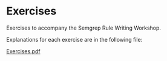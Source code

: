 # Exercises

Exercises to accompany the Semgrep Rule Writing Workshop.

Explanations for each exercise are in the following file:

[Exercises.pdf](Exercises.pdf)
